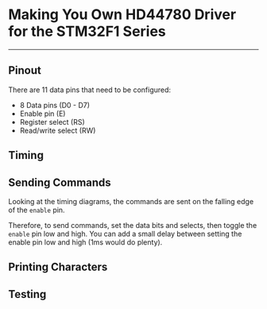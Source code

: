 
# Making You Own HD44780 Driver for the STM32F1 Series
---
## Pinout
There are 11 data pins that need to be configured:
* 8 Data pins (D0 - D7)
* Enable pin (E)
* Register select (RS)
* Read/write select (RW)
## Timing

## Sending Commands
Looking at the timing diagrams, the commands are sent on the falling edge of the `enable` pin.

Therefore, to send commands, set the data bits and selects, then toggle the `enable` pin low and high. You can add a small delay between setting the enable pin low and high (1ms would do plenty).
## Printing Characters

## Testing
